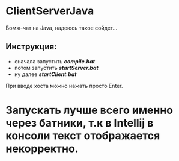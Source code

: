 # ClientServerJava

Бомж-чат на Java, надеюсь такое сойдет...
## Инструкция:

- сначала запустить ***compile.bat***
- потом запустить ***startServer.bat***
- ну далее ***startClient.bat***

При вводе хоста можно нажать просто Enter.

# Запускать лучше всего именно через батники, т.к в Intellij в консоли текст отображается некорректно.
